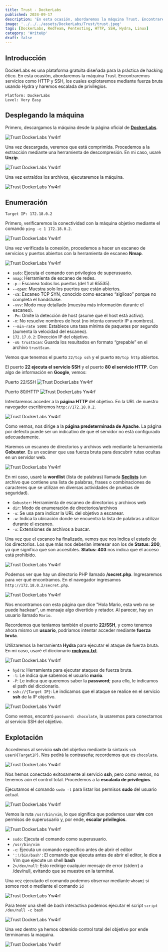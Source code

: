 ```yaml
---
title: Trust - DockerLabs
published: 2024-09-17
description: 'En esta ocasión, abordaremos la máquina Trust. Encontraremos protocolos como HTTP y SSH, los cuales explotaremos mediante fuerza bruta usando Hydra y haremos escalada de privilegios.'
image: '../../../assets/DockerLabs/Trust/trust.jpeg'
tags: [DockerLabs, RedTeam, Pentesting, HTTP, SSH, Hydra, Linux]
category: 'WriteUp'
draft: false 
---
```


## Introducción

DockerLabs es una plataforma gratuita diseñada para la práctica de hacking ético. En esta ocasión, abordaremos la máquina Trust. Encontraremos servicios como HTTP y SSH, los cuales explotaremos mediante fuerza bruta usando Hydra y haremos escalada de privilegios.

~~~
Platform: DockerLabs
Level: Very Easy
~~~

## Desplegando la máquina

Primero, descargamos la máquina desde la página oficial de [**DockerLabs**](https://dockerlabs.es/).

![Trust DockerLabs Yw4rf](https://old-blog-yw4rf.vercel.app/_astro/trust-download.naCChZta_Z1cHPxL.webp)

Una vez descargada, veremos que está comprimida. Procedemos a la extracción mediante una herramienta de descompresión. En mi caso, usaré **Unzip**.

![Trust DockerLabs Yw4rf](https://old-blog-yw4rf.vercel.app/_astro/trust.D9CnnZTX_2hRDuf.webp)

Una vez extraídos los archivos, ejecutaremos la máquina.

![Trust DockerLabs Yw4rf](https://old-blog-yw4rf.vercel.app/_astro/trust0.Dc62sVZo_Z2hPiPg.webp)

## Enumeración 

~~~
Target IP: 172.18.0.2
~~~

Primero, verificaremos la conectividad con la máquina objetivo mediante el comando `ping -c 1 172.18.0.2`.

![Trust DockerLabs Yw4rf](https://old-blog-yw4rf.vercel.app/_astro/trust1.Dim1UleP_ZyJJOO.webp)

Una vez verificada la conexión, procedemos a hacer un escaneo de servicios y puertos abiertos con la herramienta de escaneo **Nmap**.

![Trust DockerLabs Yw4rf](https://old-blog-yw4rf.vercel.app/_astro/trust2.gTGB_LZS_Z2jKROG.webp)

- `sudo`: Ejecuta el comando con privilegios de superusuario.
- `nmap`: Herramienta de escaneo de redes.
- `-p-`: Escanea todos los puertos (del 1 al 65535).
- `--open`: Muestra solo los puertos que están abiertos.
- `-sS`: Escaneo TCP SYN, conocido como escaneo “sigiloso” porque no completa el handshake.
- `-vvv`: Modo muy detallado (muestra más información durante el escaneo).
- `-Pn`: Omite la detección de host (asume que el host está activo).
- `-n`: No resuelve nombres de host (no intenta convertir IP a nombres).
- `--min-rate 5000`: Establece una tasa mínima de paquetes por segundo (aumenta la velocidad del escaneo).
- `172.17.0.2`: Dirección IP del objetivo.
- `-oG trustScan`: Guarda los resultados en formato “grepable” en el archivo `trustScan`.

Vemos que tenemos el puerto `22/tcp ssh` y el puerto `80/tcp http` abiertos.

El puerto **22 ejecuta el servicio SSH** y el puerto **80 el servicio HTTP**. Con algo de información en **Google**, vemos:

Puerto 22/SSH
![Trust DockerLabs Yw4rf](https://old-blog-yw4rf.vercel.app/_astro/trust4.SE_SMAWK_ZJDQEi.webp)

Puerto 80/HTTP
![Trust DockerLabs Yw4rf](https://old-blog-yw4rf.vercel.app/_astro/trust5.9mFnUb3l_2h5zfk.webp)

Intentaremos acceder a la **página HTTP** del objetivo. En la URL de nuestro navegador escribiremos `http://172.18.0.2`. 

![Trust DockerLabs Yw4rf](https://old-blog-yw4rf.vercel.app/_astro/trust6.C2hYp8fB_2soewp.webp)

Como vemos, nos dirige a la **página predeterminada de Apache**. La página por defecto puede ser un indicativo de que el servidor no está configurado adecuadamente.

Haremos un escaneo de directorios y archivos web mediante la herramienta **Gobuster**. Es un escáner que usa fuerza bruta para descubrir rutas ocultas en un servidor web.

![Trust DockerLabs Yw4rf](https://old-blog-yw4rf.vercel.app/_astro/trust7.BGmDIFHm_Z1I31zj.webp)

En mi caso, usaré la **wordlist** (lista de palabras) llamada [**Seclists**](https://github.com/danielmiessler/SecLists) (un archivo que contiene una lista de palabras, frases o combinaciones de caracteres que se utilizan en diversas actividades de pruebas de seguridad).

- `Gobuster`: Herramienta de escaneo de directorios y archivos web 
- `dir`:  Modo de enumeración de directorios/archivos
-  `-u`: Se usa para indicar la URL del objetivo a escanear.
- `-w`: Indica la ubicación donde se encuentra la lista de palabras a utilizar durante el escaneo.
- `-x`: Extensiones de archivos a buscar.

Una vez que el escaneo ha finalizado, vemos que nos indica el estado de los directorios. Los que más nos deberían interesar son los de **Status: 200**, ya que significa que son accesibles. **Status: 403** nos indica que el acceso está prohibido.

![Trust DockerLabs Yw4rf](https://old-blog-yw4rf.vercel.app/_astro/trust8.DaUeDEvE_ZKAS6k.webp)

Podemos ver que hay un directorio PHP llamado **/secret.php**. Ingresaremos para ver qué encontramos. En el navegador ingresamos `http://172.18.0.2/secret.php`.

![Trust DockerLabs Yw4rf](https://old-blog-yw4rf.vercel.app/_astro/trust9.Bz57s5JA_QoyBB.webp)

Nos encontramos con esta página que dice "Hola Mario, esta web no se puede hackear", un mensaje algo divertido y retador. Al parecer, hay un usuario llamado `Mario`.

Recordemos que teníamos también el puerto **22/SSH**, y como tenemos ahora mismo un **usuario**, podríamos intentar acceder mediante **fuerza bruta**.

Utilizaremos la herramienta **Hydra** para ejecutar el ataque de fuerza bruta. En mi caso, usaré el diccionario [**rockyou.txt**](https://github.com/brannondorsey/naive-hashcat/releases/download/data/rockyou.txt).

![Trust DockerLabs Yw4rf](https://old-blog-yw4rf.vercel.app/_astro/trust10.BmSSUqsX_168XF4.webp)

- `hydra`: Herramienta para ejecutar ataques de fuerza bruta.
- `-l`: Le indica que sabemos el usuario **mario**.
- `-P`: Le indica que queremos saber la **password**; para ello, le indicamos el path del diccionario.
- `ssh://{Target IP}`: Le indicamos que el ataque se realice en el servicio **ssh** de la IP objetivo.

![Trust DockerLabs Yw4rf](https://old-blog-yw4rf.vercel.app/_astro/trust11.lkZc3wdT_1ulHKp.webp)

Como vemos, encontró `password: chocolate`, la usaremos para conectarnos al servicio SSH del objetivo.

## Explotación

Accedemos al servicio **ssh** del objetivo mediante la sintaxis `ssh user@{TargetIP}`. Nos pedirá la contraseña; recordemos que es `chocolate`. 

![Trust DockerLabs Yw4rf](https://old-blog-yw4rf.vercel.app/_astro/trust13.HN3rTkqS_21jtFG.webp)

Nos hemos conectado exitosamente al servicio **ssh**, pero como vemos, no tenemos aún el control total. Procedemos a la **escalada de privilegios**.

Ejecutamos el comando `sudo -l` para listar los permisos **sudo** del usuario actual.

![Trust DockerLabs Yw4rf](https://old-blog-yw4rf.vercel.app/_astro/trust14.DXJcRg2-_Z1BcFfE.webp)

Vemos la ruta `/usr/bin/vim`, lo que significa que podemos usar **vim** con permisos de superusuario y, por ende, **escalar privilegios**.

![Trust DockerLabs Yw4rf](https://old-blog-yw4rf.vercel.app/_astro/trust15.B4dHoN2O_ZvEGV6.webp)

- `sudo`: Ejecuta el comando como superusuario.
- `/usr/bin/vim`
- `-c`: Ejecuta un comando específico antes de abrir el editor
- `':!/bin/bash'`: El comando que ejecuta antes de abrir el editor, le dice a Vim que ejecute un shell **bash**
- `2>/dev/null`: Esto redirige cualquier mensaje de error (stderr) a /dev/null, evitando que se muestre en la terminal.

Una vez ejecutado el comando podemos observar mediante `whoami` si somos root o mediante el comando  `id`

![Trust DockerLabs Yw4rf](https://old-blog-yw4rf.vercel.app/_astro/trust16.fH8FJrEp_SMhrj.webp)

Para tener una shell de bash interactiva podemos ejecutar el script `script /dev/null -c bash`

![Trust DockerLabs Yw4rf](https://old-blog-yw4rf.vercel.app/_astro/trust17.B7a2TW9v_Z1Yuv6s.webp)

Una vez dentro ya hemos obtenido control total del objetivo por ende terminamos la maquina.

![Trust DockerLabs Yw4rf](https://old-blog-yw4rf.vercel.app/_astro/trust18.MhJ0ighg_242wjr.webp)